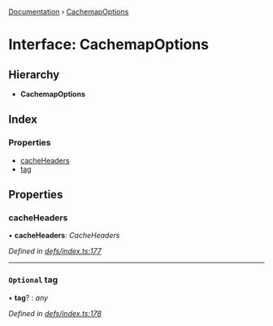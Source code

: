[Documentation](../README.md) › [CachemapOptions](cachemapoptions.md)

# Interface: CachemapOptions

## Hierarchy

* **CachemapOptions**

## Index

### Properties

* [cacheHeaders](cachemapoptions.md#cacheheaders)
* [tag](cachemapoptions.md#optional-tag)

## Properties

###  cacheHeaders

• **cacheHeaders**: *CacheHeaders*

*Defined in [defs/index.ts:177](https://github.com/badbatch/graphql-box/blob/1d38e3b/packages/cache-manager/src/defs/index.ts#L177)*

___

### `Optional` tag

• **tag**? : *any*

*Defined in [defs/index.ts:178](https://github.com/badbatch/graphql-box/blob/1d38e3b/packages/cache-manager/src/defs/index.ts#L178)*
